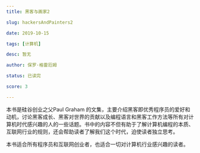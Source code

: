 ```yaml
---
title: 黑客与画家2

slug: hackersAndPainters2

date: 2019-10-15

tags: [计算机]

desc: 暂无

author: 保罗·格雷厄姆

status: 已读完

score: 3

---
```



本书是硅谷创业之父Paul Graham
的文集，主要介绍黑客即优秀程序员的爱好和动机，讨论黑客成长、黑客对世界的贡献以及编程语言和黑客工作方法等所有对计算机时代感兴趣的人的一些话题。书中的内容不但有助于了解计算机编程的本质、互联网行业的规则，还会帮助读者了解我们这个时代，迫使读者独立思考。

本书适合所有程序员和互联网创业者，也适合一切对计算机行业感兴趣的读者。
